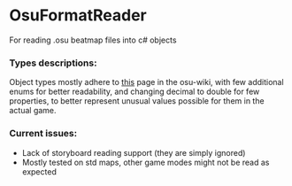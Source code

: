 ﻿# OsuFormatReader

For reading .osu beatmap files into c# objects

### Types descriptions:

Object types mostly adhere to 
[this](https://github.com/ppy/osu-wiki/blob/fad1a0b49c66ddf75aa00ebe701f8d607de53272/wiki/Client/File_formats/osu_(file_format)/en.md)
page in the osu-wiki, with few additional enums for better readability, 
and changing decimal to double for few properties, 
to better represent unusual values possible for them in the actual game.

### Current issues:

- Lack of storyboard reading support (they are simply ignored)
- Mostly tested on std maps, other game modes might not be read as expected
